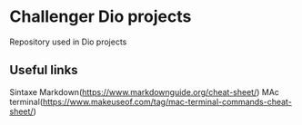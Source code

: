 # Challenger Dio projects
Repository used in Dio projects

## Useful links

Sintaxe Markdown(https://www.markdownguide.org/cheat-sheet/)
MAc terminal(https://www.makeuseof.com/tag/mac-terminal-commands-cheat-sheet/)

